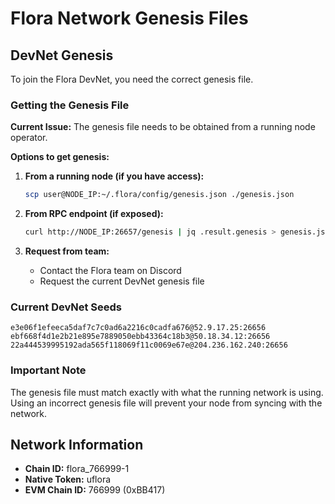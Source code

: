 # Flora Network Genesis Files

## DevNet Genesis

To join the Flora DevNet, you need the correct genesis file.

### Getting the Genesis File

**Current Issue:** The genesis file needs to be obtained from a running node operator.

**Options to get genesis:**

1. **From a running node (if you have access):**
   ```bash
   scp user@NODE_IP:~/.flora/config/genesis.json ./genesis.json
   ```

2. **From RPC endpoint (if exposed):**
   ```bash
   curl http://NODE_IP:26657/genesis | jq .result.genesis > genesis.json
   ```

3. **Request from team:**
   - Contact the Flora team on Discord
   - Request the current DevNet genesis file

### Current DevNet Seeds

```
e3e06f1efeeca5daf7c7c0ad6a2216c0cadfa676@52.9.17.25:26656
ebf668f4d1e2b21e895e7889050ebb43364c18b3@50.18.34.12:26656
22a444539995192ada565f118069f11c0069e67e@204.236.162.240:26656
```

### Important Note

The genesis file must match exactly with what the running network is using. Using an incorrect genesis file will prevent your node from syncing with the network.

## Network Information

- **Chain ID:** flora_766999-1
- **Native Token:** uflora
- **EVM Chain ID:** 766999 (0xBB417)